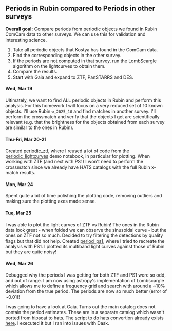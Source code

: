 ## Periods in Rubin compared to Periods in other surveys

**Overall goal:** Compare periods from periodic objects we found in Rubin ComCam data to other surveys. We can use this for validation and interesting science.

1. Take all periodic objects that Kostya has found in the ComCam data.
2. Find the corresponding objects in the other survey. 
3. If the periods are not computed in that survey, run the LombScargle algorithm on the lightcurves to obtain them.
4. Compare the results.
5. Start with Gaia and expand to ZTF, PanSTARRS and DES.

#### Wed, Mar 19

Ultimately, we want to find ALL periodic objects in Rubin and perform this analysis. For this homework I will focus on a very reduced set of 10 known objects. I'll use Rubin `w_2025_10` and find matches in another survey. I'll perform the crossmatch and verify that the objects I get are scientifically relevant (e.g. that the brightness for the objects obtained from each survey are similar to the ones in Rubin).

#### Thu-Fri, Mar 20-21

Created [periodic_ztf](./periodic_ztf.ipynb), where I reused a lot of code from the [periodic_lightcurves](../../../demo_notebooks/periodic_lightcurves.ipynb) demo notebook, in particular for plotting. When working with ZTF (and next with PS1) I won't need to perform the crossmatch since we already have HATS catalogs with the full Rubin x-match results.

#### Mon, Mar 24

Spent quite a bit of time polishing the plotting code, removing outliers and making sure the plotting axes made sense.

#### Tue, Mar 25

I was able to plot the light curves of ZTF vs Rubin! The ones in the Rubin data look great - when folded we can observe the sinusoidal curve - but the ones on ZTF not so much. Decided to try filtering the detections by quality flags but that did not help. Created [period_ps1](./periodic_ps1.ipynb), where I tried to recreate the analysis with PS1. I plotted its multiband light curves against those of Rubin but they are quite noisy!

#### Wed, Mar 26

Debugged why the periods I was getting for both ZTF and PS1 were so odd, and out of range. I am now using astropy's implementation of Lombscargle which allows me to define a frequency grid and search with around a ~10% deviation from the true period. The periods are now so much better (error of ~0.01)!

I was going to have a look at Gaia. Turns out the main catalog does not contain the period estimates. These are in a separate catalog which wasn't ported from hipscat to hats. The script to do hats convertion already exists [here](https://github.com/delucchi-cmu/hipscripts/blob/e4f1bc683238a35eb8becc007912cc50334c8fb3/epyc/hats_conversion/create_epoch_photometry_hats.py#L51).
I executed it but I ran into issues with Dask.